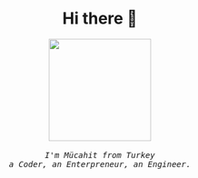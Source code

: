 <h1 align="center">Hi there 👋</h1>

<div align="center">
    <img src="https://giphy.com/embed/jdPMeyv9rn0hZHh8n9"
        width="180px" />
    <br />
    <br />
    <samp> <i> I'm Mücahit from Turkey </i> </samp> <br />
    <samp> <i> a Coder, an Enterpreneur, an Engineer. </i> </samp>
    <br />
    <samp>
        <br />
        </b>
        <br />
    </samp>
    <br />

</div>
<div>
